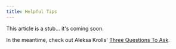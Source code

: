 ```yaml
---
title: Helpful Tips
---
```


This article is a stub... it's coming soon.

In the meantime, check out Aleksa Krolls'
[Three Questions To Ask](articles/2020/06/24/three-questions-to-ask).
